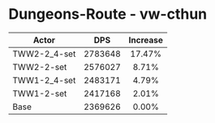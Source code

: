 # Dungeons-Route - vw-cthun
| Actor | DPS | Increase |
|---|:---:|:---:|
|TWW2-2_4-set|2783648|17.47%|
|TWW2-2-set|2576027|8.71%|
|TWW1-2_4-set|2483171|4.79%|
|TWW1-2-set|2417168|2.01%|
|Base|2369626|0.00%|

